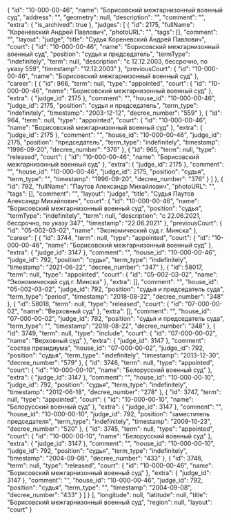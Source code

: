 {
    "id": "10-000-00-46",
    "name": "Борисовский межгарнизонный военный суд",
    "address": "",
    "geometry": null,
    "description": "",
    "comment": "",
    "extra": {
        "is_archived": true
    },
    "judges": [
        {
            "id": 2175,
            "fullName": "Кореневский Андрей Павлович",
            "photoURL": "",
            "tags": [],
            "comment": "",
            "layout": "judge",
            "title": "Судья Кореневский Андрей Павлович",
            "court": {
                "id": "10-000-00-46",
                "name": "Борисовский межгарнизонный военный суд",
                "position": "судья и председатель",
                "termType": "indefinitely",
                "term": null,
                "description": "c 12.12.2003, бессрочно, по указу 559",
                "timestamp": "12.12.2003"
            },
            "previousCourt": {
                "id": "10-000-00-46",
                "name": "Борисовский межгарнизонный военный суд"
            },
            "career": [
                {
                    "id": 966,
                    "term": null,
                    "type": "appointed",
                    "court": {
                        "id": "10-000-00-46",
                        "name": "Борисовский межгарнизонный военный суд"
                    },
                    "extra": {
                        "judge_id": 2175
                    },
                    "comment": "",
                    "house_id": "10-000-00-46",
                    "judge_id": 2175,
                    "position": "судья и председатель",
                    "term_type": "indefinitely",
                    "timestamp": "2003-12-12",
                    "decree_number": "559"
                },
                {
                    "id": 964,
                    "term": null,
                    "type": "appointed",
                    "court": {
                        "id": "10-000-00-46",
                        "name": "Борисовский межгарнизонный военный суд"
                    },
                    "extra": {
                        "judge_id": 2175
                    },
                    "comment": "",
                    "house_id": "10-000-00-46",
                    "judge_id": 2175,
                    "position": "председатель",
                    "term_type": "indefinitely",
                    "timestamp": "1996-09-20",
                    "decree_number": "376"
                },
                {
                    "id": 965,
                    "term": null,
                    "type": "released",
                    "court": {
                        "id": "10-000-00-46",
                        "name": "Борисовский межгарнизонный военный суд"
                    },
                    "extra": {
                        "judge_id": 2175
                    },
                    "comment": "",
                    "house_id": "10-000-00-46",
                    "judge_id": 2175,
                    "position": "судья",
                    "term_type": "",
                    "timestamp": "1996-09-20",
                    "decree_number": "376"
                }
            ]
        },
        {
            "id": 792,
            "fullName": "Паутов Александр Михайлович",
            "photoURL": "",
            "tags": [],
            "comment": "",
            "layout": "judge",
            "title": "Судья Паутов Александр Михайлович",
            "court": {
                "id": "10-000-00-46",
                "name": "Борисовский межгарнизонный военный суд",
                "position": "судья",
                "termType": "indefinitely",
                "term": null,
                "description": "c 22.06.2021, бессрочно, по указу 347",
                "timestamp": "22.06.2021"
            },
            "previousCourt": {
                "id": "05-002-03-02",
                "name": "Экономический суд г. Минска"
            },
            "career": [
                {
                    "id": 3744,
                    "term": null,
                    "type": "appointed",
                    "court": {
                        "id": "10-000-00-46",
                        "name": "Борисовский межгарнизонный военный суд"
                    },
                    "extra": {
                        "judge_id": 3147
                    },
                    "comment": "",
                    "house_id": "10-000-00-46",
                    "judge_id": 792,
                    "position": "судья",
                    "term_type": "indefinitely",
                    "timestamp": "2021-06-22",
                    "decree_number": "347"
                },
                {
                    "id": 58017,
                    "term": null,
                    "type": "appointed",
                    "court": {
                        "id": "05-002-03-02",
                        "name": "Экономический суд г. Минска"
                    },
                    "extra": [],
                    "comment": "",
                    "house_id": "05-002-03-02",
                    "judge_id": 792,
                    "position": "судья и председатель суда",
                    "term_type": "period",
                    "timestamp": "2018-08-22",
                    "decree_number": "348"
                },
                {
                    "id": 58018,
                    "term": null,
                    "type": "released",
                    "court": {
                        "id": "07-000-00-02",
                        "name": "Верховный суд"
                    },
                    "extra": [],
                    "comment": "",
                    "house_id": "07-000-00-02",
                    "judge_id": 792,
                    "position": "судья и председатель суда",
                    "term_type": "",
                    "timestamp": "2018-08-22",
                    "decree_number": "348"
                },
                {
                    "id": 3749,
                    "term": null,
                    "type": "include",
                    "court": {
                        "id": "07-000-00-02",
                        "name": "Верховный суд"
                    },
                    "extra": {
                        "judge_id": 3147
                    },
                    "comment": "состав президиума",
                    "house_id": "07-000-00-02",
                    "judge_id": 792,
                    "position": "судья",
                    "term_type": "indefinitely",
                    "timestamp": "2013-12-30",
                    "decree_number": "579"
                },
                {
                    "id": 3748,
                    "term": null,
                    "type": "appointed",
                    "court": {
                        "id": "10-000-00-10",
                        "name": "Белорусский военный суд"
                    },
                    "extra": {
                        "judge_id": 3147
                    },
                    "comment": "",
                    "house_id": "10-000-00-10",
                    "judge_id": 792,
                    "position": "судья",
                    "term_type": "indefinitely",
                    "timestamp": "2012-06-18",
                    "decree_number": "278"
                },
                {
                    "id": 3747,
                    "term": null,
                    "type": "appointed",
                    "court": {
                        "id": "10-000-00-10",
                        "name": "Белорусский военный суд"
                    },
                    "extra": {
                        "judge_id": 3147
                    },
                    "comment": "",
                    "house_id": "10-000-00-10",
                    "judge_id": 792,
                    "position": "заместитель председателя",
                    "term_type": "indefinitely",
                    "timestamp": "2009-10-23",
                    "decree_number": "520"
                },
                {
                    "id": 3745,
                    "term": null,
                    "type": "appointed",
                    "court": {
                        "id": "10-000-00-10",
                        "name": "Белорусский военный суд"
                    },
                    "extra": {
                        "judge_id": 3147
                    },
                    "comment": "",
                    "house_id": "10-000-00-10",
                    "judge_id": 792,
                    "position": "судья",
                    "term_type": "indefinitely",
                    "timestamp": "2004-09-08",
                    "decree_number": "433"
                },
                {
                    "id": 3746,
                    "term": null,
                    "type": "released",
                    "court": {
                        "id": "10-000-00-46",
                        "name": "Борисовский межгарнизонный военный суд"
                    },
                    "extra": {
                        "judge_id": 3147
                    },
                    "comment": "",
                    "house_id": "10-000-00-46",
                    "judge_id": 792,
                    "position": "судья",
                    "term_type": "",
                    "timestamp": "2004-09-08",
                    "decree_number": "433"
                }
            ]
        }
    ],
    "longitude": null,
    "latitude": null,
    "title": "Борисовский межгарнизонный военный суд",
    "region": null,
    "layout": "court"
}